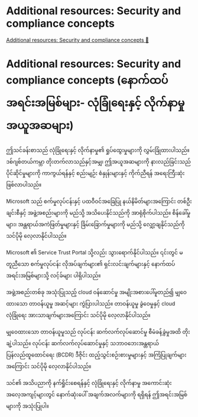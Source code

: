 # Additional resources: Security and compliance concepts

[Additional resources: Security and compliance concepts 🔗](https://www.coursera.org/learn/microsoft-sc-900-exam-preparation-and-practice/supplement/PpvUb/additional-resources-security-and-compliance-concepts)

# Additional resources: Security and compliance concepts (နောက်ထပ် အရင်းအမြစ်များ- လုံခြုံရေးနှင့် လိုက်နာမှု အယူအဆများ)

ဤသင်ခန်းစာသည် လုံခြုံရေးနှင့် လိုက်နာမှု၏ ရှုပ်ထွေးမှုများကို လွှမ်းခြုံထားပါသည်။ ဒစ်ဂျစ်တယ်ကမ္ဘာ တိုးတက်လာသည်နှင့်အမျှ၊ ဤအယူအဆများကို နားလည်ခြင်းသည် ပိုင်ဆိုင်မှုများကို ကာကွယ်ရန်နှင့် စည်းမျဉ်း စံနှုန်းများနှင့် ကိုက်ညီရန် အရေးကြီးဆုံး ဖြစ်လာပါသည်။

Microsoft သည် စက်မှုလုပ်ငန်းနှင့် ပထဝီဝင်အခြေပြု နယ်နိမိတ်များအကြောင်း တစ်ဦးချင်းစီနှင့် အဖွဲ့အစည်းများကို မည်သို့ အသိပေးနိုင်သည်ကို အာရုံစိုက်ပါသည်။ စိန်ခေါ်မှုများ၊ အန္တရာယ်အကဲဖြတ်မှုများနှင့် ခြိမ်းခြောက်မှုများကို မည်သို့ လျှော့ချနိုင်သည်ကို သင်ပိုမို လေ့လာနိုင်ပါသည်။

Microsoft ၏ Service Trust Portal သို့လည်း သွားရောက်နိုင်ပါသည်။ ၎င်းတွင် မတူညီသော စက်မှုလုပ်ငန်း လိုအပ်ချက်များ၏ ရှင်းလင်းချက်များနှင့် နောက်ထပ် အရင်းအမြစ်များသို့ လင့်ခ်များ ပါရှိပါသည်။

အဖွဲ့အစည်းတစ်ခု အသုံးပြုသည့် cloud ဝန်ဆောင်မှု အမျိုးအစားပေါ်မူတည်၍ မျှဝေထားသော တာဝန်ယူမှု အဆင့်များ ကွဲပြားပါသည်။ တာဝန်ယူမှု ခွဲဝေမှုနှင့် cloud လုံခြုံရေး အားသာချက်များအကြောင်း သင်ပိုမို လေ့လာနိုင်ပါသည်။

မျှဝေထားသော တာဝန်ယူမှုသည် လုပ်ငန်း ဆက်လက်လုပ်ဆောင်မှု စီမံခန့်ခွဲမှုအထိ တိုးချဲ့ပါသည်။ လုပ်ငန်း ဆက်လက်လုပ်ဆောင်မှုနှင့် သဘာဝဘေးအန္တရာယ် ပြန်လည်ထူထောင်ရေး (BCDR) ဒီဇိုင်း ထည့်သွင်းစဉ်းစားမှုများနှင့် အကြံပြုချက်များအကြောင်း သင်ပိုမို လေ့လာနိုင်ပါသည်။

သင်၏ အသိပညာကို နက်ရှိုင်းစေရန်နှင့် လုံခြုံရေးနှင့် လိုက်နာမှု အကောင်းဆုံး အလေ့အကျင့်များတွင် နောက်ဆုံးပေါ် အချက်အလက်များကို ရရှိရန် ဤအရင်းအမြစ်များကို အသုံးပြုပါ။
